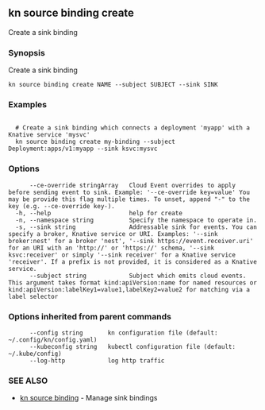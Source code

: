## kn source binding create

Create a sink binding

### Synopsis

Create a sink binding

```
kn source binding create NAME --subject SUBJECT --sink SINK
```

### Examples

```

  # Create a sink binding which connects a deployment 'myapp' with a Knative service 'mysvc'
  kn source binding create my-binding --subject Deployment:apps/v1:myapp --sink ksvc:mysvc
```

### Options

```
      --ce-override stringArray   Cloud Event overrides to apply before sending event to sink. Example: '--ce-override key=value' You may be provide this flag multiple times. To unset, append "-" to the key (e.g. --ce-override key-).
  -h, --help                      help for create
  -n, --namespace string          Specify the namespace to operate in.
  -s, --sink string               Addressable sink for events. You can specify a broker, Knative service or URI. Examples: '--sink broker:nest' for a broker 'nest', '--sink https://event.receiver.uri' for an URI with an 'http://' or 'https://' schema, '--sink ksvc:receiver' or simply '--sink receiver' for a Knative service 'receiver'. If a prefix is not provided, it is considered as a Knative service.
      --subject string            Subject which emits cloud events. This argument takes format kind:apiVersion:name for named resources or kind:apiVersion:labelKey1=value1,labelKey2=value2 for matching via a label selector
```

### Options inherited from parent commands

```
      --config string       kn configuration file (default: ~/.config/kn/config.yaml)
      --kubeconfig string   kubectl configuration file (default: ~/.kube/config)
      --log-http            log http traffic
```

### SEE ALSO

* [kn source binding](kn_source_binding.md)	 - Manage sink bindings

